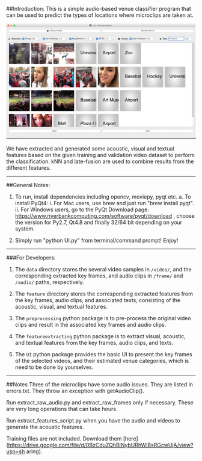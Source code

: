 ##Introduction:
This is a simple audio-based venue classifier program that can be used to predict the types of locations where microclips are taken at.

![Venue Classifier](https://github.com/bingoyahoo/cs2108assignment2/blob/master/Latest%20Screenshot.png)

We have extracted and generated some acoustic, visual and textual features based on the given training and validation video dataset to perform the classification. kNN and late-fusion are used to combine results from the different features.

---
##General Notes:

1. To run, install dependencies including opencv, moviepy, pyqt etc.
a. To install PyQt4: 
		i. For Mac users, use brew and just run "brew install pyqt". 
		ii. For Windows users, go to the PyQt Download page: https://www.riverbankcomputing.com/software/pyqt/download , choose the version for Py2.7, Qt4.8 and finally 32/64 bit depending on your system.

2. Simply run "python UI.py" from terminal/command prompt! Enjoy!

---
###For Developers:

1. The `data` directory stores the several video samples in `/video/`, and the corresponding extracted key frames, and audio clips in `/frame/` and `/audio/` paths, respectively.

2. The `feature` directory stores the corresponding extracted features from the key frames, audio clips, and associated texts, consisting of the acoustic, visual, and textual features.

3. The `preprocessing` python package is to pre-process the original video clips and result in the associated key frames and audio clips.

4. The `featureextracting` python package is to extract visual, acoustic, and textual features from the key frames, audio clips, and texts.

5. The `UI` python package provides the basic UI to present the key frames of the selected videos, and their estimated venue categories, which is need to be done by yourselves.

---
##Notes
Three of the microclips have some audio issues. They are listed in
errors.txt. They throw an exception with getAudioClip().

Run extract_raw_audio.py and extract_raw_frames only if necessary. These
are very long operations that can take hours. 

Run extract_features_script.py when you have the audio and videos to
generate the acoustic features.

Training files are not included. Download them [here](https://drive.google.com/file/d/0BzCduZQhBlNybURhWlBsRGcwUjA/view?usp=sh aring).




